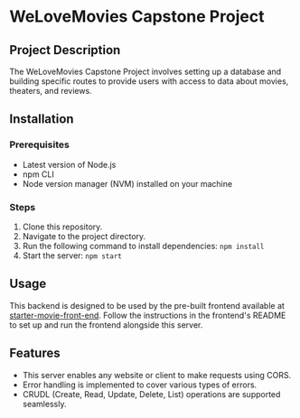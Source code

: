 # WeLoveMovies Capstone Project

## Project Description

The WeLoveMovies Capstone Project involves setting up a database and building specific routes to provide users with access to data about movies, theaters, and reviews.

## Installation

### Prerequisites

- Latest version of Node.js
- npm CLI
- Node version manager (NVM) installed on your machine

### Steps

1. Clone this repository.
2. Navigate to the project directory.
3. Run the following command to install dependencies: `npm install`
4. Start the server: `npm start`


## Usage

This backend is designed to be used by the pre-built frontend available at [starter-movie-front-end](https://github.com/Thinkful-Ed/starter-movie-front-end). Follow the instructions in the frontend's README to set up and run the frontend alongside this server.

## Features

- This server enables any website or client to make requests using CORS.
- Error handling is implemented to cover various types of errors.
- CRUDL (Create, Read, Update, Delete, List) operations are supported seamlessly.
